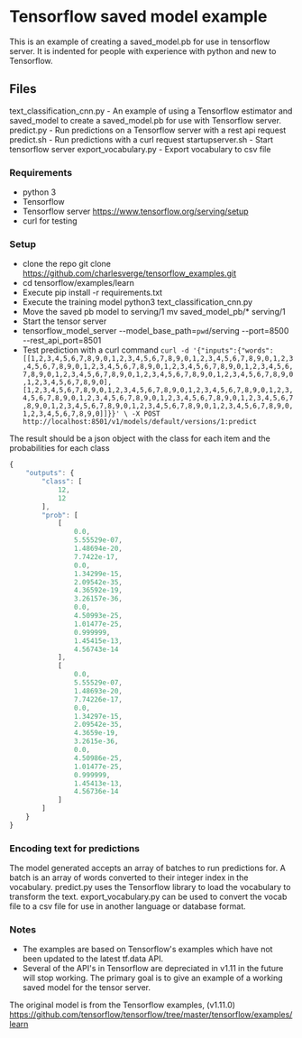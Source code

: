 # Tensorflow saved model example

This is an example of creating a saved_model.pb for use in  tensorflow server. It is indented for people with experience with python and new to Tensorflow.

## Files
text_classification_cnn.py - An example of using a Tensorflow estimator and saved_model to create a saved_model.pb for use with Tensorflow server.
predict.py - Run predictions on a Tensorflow server with a rest api request
predict.sh - Run predictions with a curl request
startupserver.sh - Start tensorflow server
export_vocabulary.py - Export vocabulary to csv file

### Requirements
* python 3
* Tensorflow
* Tensorflow server https://www.tensorflow.org/serving/setup
* curl for testing

### Setup
* clone the repo git clone https://github.com/charlesverge/tensorflow_examples.git
* cd tensorflow/examples/learn
* Execute pip install -r requirements.txt
* Execute the training model python3 text_classification_cnn.py
* Move the saved pb model to serving/1 mv saved_model_pb/* serving/1
* Start the tensor server
* tensorflow_model_server --model_base_path=`pwd`/serving --port=8500 --rest_api_port=8501
* Test prediction with a curl command ```
curl -d '{"inputs":{"words":[[1,2,3,4,5,6,7,8,9,0,1,2,3,4,5,6,7,8,9,0,1,2,3,4,5,6,7,8,9,0,1,2,3,4,5,6,7,8,9,0,1,2,3,4,5,6,7,8,9,0,1,2,3,4,5,6,7,8,9,0,1,2,3,4,5,6,7,8,9,0,1,2,3,4,5,6,7,8,9,0,1,2,3,4,5,6,7,8,9,0,1,2,3,4,5,6,7,8,9,0,1,2,3,4,5,6,7,8,9,0],[1,2,3,4,5,6,7,8,9,0,1,2,3,4,5,6,7,8,9,0,1,2,3,4,5,6,7,8,9,0,1,2,3,4,5,6,7,8,9,0,1,2,3,4,5,6,7,8,9,0,1,2,3,4,5,6,7,8,9,0,1,2,3,4,5,6,7,8,9,0,1,2,3,4,5,6,7,8,9,0,1,2,3,4,5,6,7,8,9,0,1,2,3,4,5,6,7,8,9,0,1,2,3,4,5,6,7,8,9,0]]}}' \
   -X POST http://localhost:8501/v1/models/default/versions/1:predict ```

The result should be a json object with the class for each item and the probabilities for each class

```javascript
{
    "outputs": {
        "class": [
            12,
            12
        ],
        "prob": [
            [
                0.0,
                5.55529e-07,
                1.48694e-20,
                7.7422e-17,
                0.0,
                1.34299e-15,
                2.09542e-35,
                4.36592e-19,
                3.26157e-36,
                0.0,
                4.50993e-25,
                1.01477e-25,
                0.999999,
                1.45415e-13,
                4.56743e-14
            ],
            [
                0.0,
                5.55529e-07,
                1.48693e-20,
                7.74226e-17,
                0.0,
                1.34297e-15,
                2.09542e-35,
                4.3659e-19,
                3.2615e-36,
                0.0,
                4.50986e-25,
                1.01477e-25,
                0.999999,
                1.45413e-13,
                4.56736e-14
            ]
        ]
    }
}
```

### Encoding text for predictions

The model generated accepts an array of batches to run predictions for. A batch is an array of words converted to their integer index in the vocabulary. predict.py uses the Tensorflow library to load the vocabulary to transform the text. export_vocabulary.py can be used to convert the vocab file to a csv file for use in another language or database format.

### Notes
* The examples are based on Tensorflow's examples which have not been updated to the latest tf.data API.
* Several of the API's in Tensorflow are depreciated in v1.11 in the future will stop working. The primary goal is to give an example of a working saved model for the tensor server.

The original model is from the Tensorflow examples, (v1.11.0) https://github.com/tensorflow/tensorflow/tree/master/tensorflow/examples/learn
